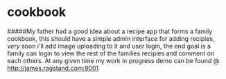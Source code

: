 # cookbook

#####My father had a good idea about a recipe app that forms a family cookbook, this should have a simple admin interface for adding recipies, *very* soon i'll add image uploading to it and user login, the end goal is a family can login to view the rest of the families recipies and comment on each others. At any given time my work in progress demo can be found @ http://james.ragstand.com:9001
